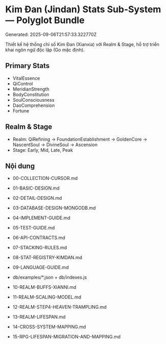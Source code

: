 # Kim Đan (Jindan) Stats Sub-System — Polyglot Bundle
Generated: 2025-09-06T21:57:33.322770Z

Thiết kế hệ thống chỉ số Kim Đan (Xianxia) với Realm & Stage, hỗ trợ triển khai ngôn ngữ độc lập (Go mặc định).

## Primary Stats
- VitalEssence
- QiControl
- MeridianStrength
- BodyConstitution
- SoulConsciousness
- DaoComprehension
- Fortune

## Realm & Stage
- Realm: QiRefining → FoundationEstablishment → GoldenCore → NascentSoul → DivineSoul → Ascension
- Stage: Early, Mid, Late, Peak

## Nội dung
- 00-COLLECTION-CURSOR.md
- 01-BASIC-DESIGN.md
- 02-DETAIL-DESIGN.md
- 03-DATABASE-DESIGN-MONGODB.md
- 04-IMPLEMENT-GUIDE.md
- 05-TEST-GUIDE.md
- 06-API-CONTRACTS.md
- 07-STACKING-RULES.md
- 08-STAT-REGISTRY-KIMDAN.md
- 09-LANGUAGE-GUIDE.md
- db/examples/*.json + db/indexes.js

- 10-REALM-BUFFS-XIANNI.md

- 11-REALM-SCALING-MODEL.md

- 12-REALM-STEP4-HEAVEN-TRAMPLING.md

- 13-REALM-LIFESPAN.md
- 14-CROSS-SYSTEM-MAPPING.md

- 15-RPG-LIFESPAN-MIGRATION-AND-MAPPING.md
